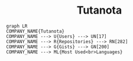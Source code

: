 <h1 align="center">Tutanota</h1>

```mermaid
graph LR
COMPANY_NAME{Tutanota}
COMPANY_NAME ---> U{Users} ---> UN[17]
COMPANY_NAME ---> R{Repositories} ---> RN[282]
COMPANY_NAME ---> G{Gists} ---> GN[200]
COMPANY_NAME ---> ML{Most Used<br>Languages}
```
